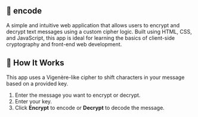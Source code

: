 ## 🔐 encode
A simple and intuitive web application that allows users to encrypt and decrypt text messages using a custom cipher logic. Built using HTML, CSS, and JavaScript, this app is ideal for learning the basics of client-side cryptography and front-end web development.

## 🔧 How It Works
This app uses a Vigenère-like cipher to shift characters in your message based on a provided key.
1. Enter the message you want to encrypt or decrypt.
2. Enter your key.
3. Click **Encrypt** to encode or **Decrypt** to decode the message.
